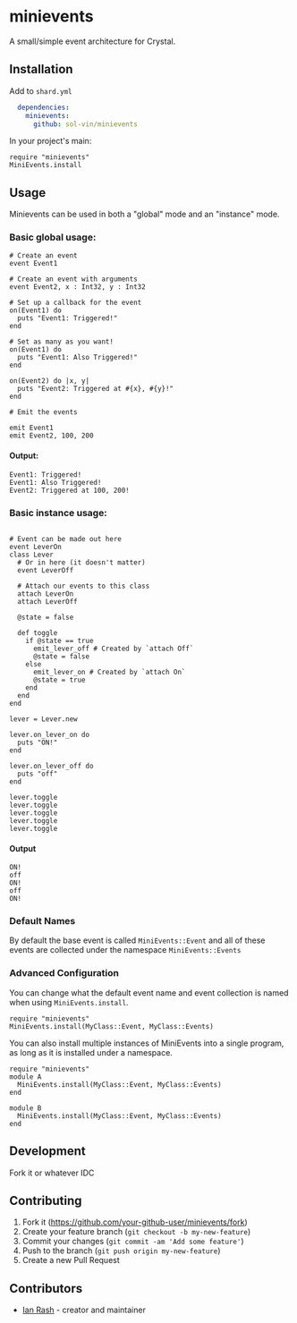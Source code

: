 # minievents

A small/simple event architecture for Crystal. 

## Installation

Add to `shard.yml`
```yml
  dependencies:
    minievents:
      github: sol-vin/minievents
```

In your project's main:
```crystal
require "minievents"
MiniEvents.install
```

## Usage

Minievents can be used in both a "global" mode and an "instance" mode.

### Basic global usage:
```crystal
# Create an event
event Event1

# Create an event with arguments
event Event2, x : Int32, y : Int32

# Set up a callback for the event
on(Event1) do
  puts "Event1: Triggered!"
end

# Set as many as you want!
on(Event1) do
  puts "Event1: Also Triggered!"
end

on(Event2) do |x, y|
  puts "Event2: Triggered at #{x}, #{y}!"
end

# Emit the events

emit Event1
emit Event2, 100, 200
```

#### Output:
```
Event1: Triggered!
Event1: Also Triggered!
Event2: Triggered at 100, 200!
```

### Basic instance usage:
```crystal

# Event can be made out here
event LeverOn
class Lever
  # Or in here (it doesn't matter)
  event LeverOff

  # Attach our events to this class
  attach LeverOn
  attach LeverOff

  @state = false

  def toggle
    if @state == true
      emit_lever_off # Created by `attach Off`
      @state = false
    else
      emit_lever_on # Created by `attach On`
      @state = true
    end
  end
end

lever = Lever.new

lever.on_lever_on do
  puts "ON!"
end

lever.on_lever_off do
  puts "off"
end

lever.toggle
lever.toggle
lever.toggle
lever.toggle
lever.toggle
```

#### Output
```
ON!
off
ON!
off
ON!
```

### Default Names

By default the base event is called `MiniEvents::Event` and all of these events are collected under the namespace `MiniEvents::Events`

### Advanced Configuration
You can change what the default event name and event collection is named when using `MiniEvents.install`.

```crystal
require "minievents"
MiniEvents.install(MyClass::Event, MyClass::Events)
```

You can also install multiple instances of MiniEvents into a single program, as long as it is installed under a namespace. 

```crystal
require "minievents"
module A
  MiniEvents.install(MyClass::Event, MyClass::Events)
end

module B
  MiniEvents.install(MyClass::Event, MyClass::Events)
end
```

## Development

Fork it or whatever IDC

## Contributing

1. Fork it (<https://github.com/your-github-user/minievents/fork>)
2. Create your feature branch (`git checkout -b my-new-feature`)
3. Commit your changes (`git commit -am 'Add some feature'`)
4. Push to the branch (`git push origin my-new-feature`)
5. Create a new Pull Request

## Contributors

- [Ian Rash](https://github.com/your-github-user) - creator and maintainer
